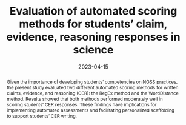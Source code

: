 ---
title: "Evaluation of automated scoring methods for students’ claim, evidence, reasoning responses in science"
collection: publications
permalink: /publication/2023-AERA-NLP
date: 2023-04-15
venue: 'American Educational Research Association (AERA) Annual Meeting'
authors: 'Haiying Li, Amy Adair, Grace Li, Rachel F. Dickler, Janice Gobert'
paperurl: 'http://aadair3.github.io/files/papers/2023-AERA-NLP.pdf'
link: 'https://doi.org/10.3102/ip.23.2008041'
citation: 'Li, H., Adair, A., Li, G., Dickler, R. F., & Gobert, J. (2023, April). <i>Evaluation of automated scoring methods for students’ claim, evidence, reasoning responses in science</i> [Symposium poster]. American Educational Research Association (AERA) Annual Meeting.'
abstract: 'Given the importance of developing students’ competencies on NGSS practices, the present study evaluated two different automated scoring methods for written claims, evidence, and reasoning (CER): the RegEx method and the WordDistance method. Results showed that both methods performed moderately well in scoring students’ CER responses. These findings have implications for implementing automated assessments and facilitating personalized scaffolding to support students’ CER writing.'
tags: [Peer-Reviewed Conference Presentations]
---
